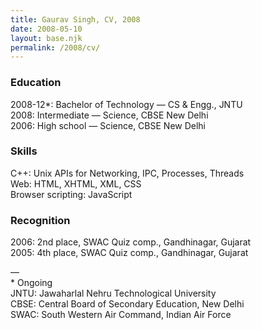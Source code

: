 ```yaml
---
title: Gaurav Singh, CV, 2008
date: 2008-05-10
layout: base.njk
permalink: /2008/cv/
---
```


### Education
2008-12*: Bachelor of Technology — CS & Engg., JNTU \
2008: Intermediate — Science, CBSE New Delhi \
2006: High school — Science, CBSE New Delhi

### Skills
C++: Unix APIs for Networking, IPC, Processes, Threads \
Web: HTML, XHTML, XML, CSS \
Browser scripting: JavaScript

### Recognition
2006: 2nd place, SWAC Quiz comp., Gandhinagar, Gujarat \
2005: 4th place, SWAC Quiz comp., Gandhinagar, Gujarat

— \
\* Ongoing \
JNTU: Jawaharlal Nehru Technological University \
CBSE: Central Board of Secondary Education, New Delhi \
SWAC: South Western Air Command, Indian Air Force